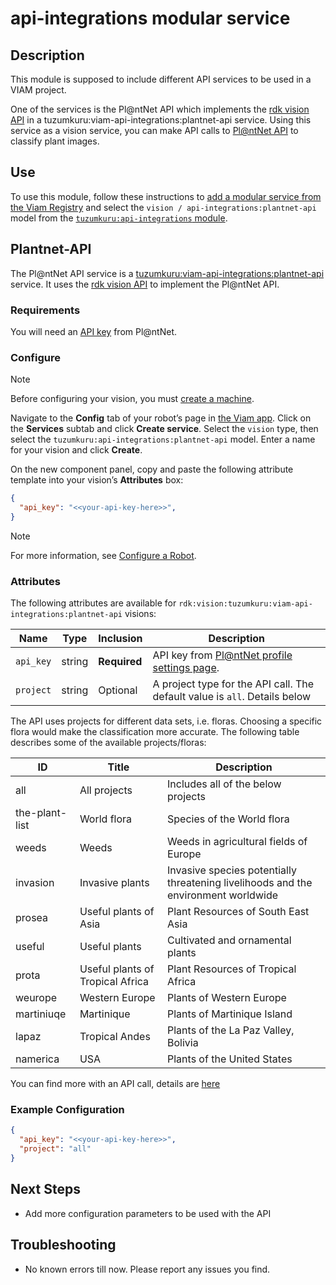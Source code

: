 # api-integrations modular service

## Description

This module is supposed to include different API services to be used in a VIAM project.

One of the services is the Pl@ntNet API which implements the [rdk vision API](https://github.com/rdk/vision-api) in a tuzumkuru:viam-api-integrations:plantnet-api service. Using this service as a vision service, you can make API calls to [Pl@ntNet API](https://plantnet.org) to classify plant images.

## Use

To use this module, follow these instructions to [add a modular service from the Viam Registry](https://docs.viam.com/registry/configure/#add-a-modular-service-from-the-viam-registry) and select the `vision / api-integrations:plantnet-api` model from the [`tuzumkuru:api-integrations` module](https://app.viam.com/module/tuzumkuru/api-integrations).


## Plantnet-API

The Pl@ntNet API service is a [tuzumkuru:viam-api-integrations:plantnet-api](https://app.viam.com/module/tuzumkuru/api-integrations/plantnet-api) service. It uses the [rdk vision API](https://github.com/rdk/vision-api) to implement the Pl@ntNet API.

### Requirements

You will need an [API key](https://plantnet.org/account/api/) from Pl@ntNet.


### Configure

> [!NOTE]  
> Before configuring your vision, you must [create a machine](https://docs.viam.com/manage/fleet/machines/#add-a-new-machine).

Navigate to the **Config** tab of your robot’s page in [the Viam app](https://app.viam.com/).
Click on the **Services** subtab and click **Create service**.
Select the `vision` type, then select the `tuzumkuru:api-integrations:plantnet-api` model. 
Enter a name for your vision and click **Create**.

On the new component panel, copy and paste the following attribute template into your vision’s **Attributes** box:

```json
{
  "api_key": "<<your-api-key-here>>",
}
```

> [!NOTE]  
> For more information, see [Configure a Robot](https://docs.viam.com/manage/configuration/).

### Attributes

The following attributes are available for `rdk:vision:tuzumkuru:viam-api-integrations:plantnet-api` visions:

| Name | Type | Inclusion | Description |
| ---- | ---- | --------- | ----------- |
| `api_key` | string | **Required** |  API key from [Pl@ntNet profile settings page](https://my.plantnet.org/account/settings). |
| `project` | string | Optional |  A project type for the API call. The default value is `all`. Details below |

The API uses projects for different data sets, i.e. floras. Choosing a specific flora would make the classification more accurate. The following table describes some of the available projects/floras:

| ID          | Title                                     | Description                                                                       |
|-------------|-------------------------------------------|-----------------------------------------------------------------------------------|
| all         | All projects                              | Includes all of the below projects                                                 |
| the-plant-list | World flora                           | Species of the World flora                                                        |
| weeds       | Weeds                                     | Weeds in agricultural fields of Europe                                            |
| invasion    | Invasive plants                           | Invasive species potentially threatening livelihoods and the environment worldwide |
| prosea      | Useful plants of Asia                    | Plant Resources of South East Asia                                                |
| useful      | Useful plants                             | Cultivated and ornamental plants                                                  |
| prota       | Useful plants of Tropical Africa          | Plant Resources of Tropical Africa                                                |
| weurope     | Western Europe                            | Plants of Western Europe                                                          |
| martiniuqe  | Martinique                                | Plants of Martinique Island                                                       |
| lapaz       | Tropical Andes                            | Plants of the La Paz Valley, Bolivia                                               |
| namerica    | USA                                       | Plants of the United States                                                        |

You can find more with an API call, details are [here](https://my-api.plantnet.org/#/my-api/getV2Projects)

### Example Configuration

```json
{
  "api_key": "<<your-api-key-here>>",
  "project": "all" 
}
```

## Next Steps

- Add more configuration parameters to be used with the API

## Troubleshooting

- No known errors till now. Please report any issues you find. 

